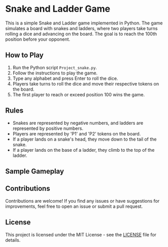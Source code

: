 # Snake and Ladder Game

This is a simple Snake and Ladder game implemented in Python. The game simulates a board with snakes and ladders, where two players take turns rolling a dice and advancing on the board. The goal is to reach the 100th position before your opponent.

## How to Play

1. Run the Python script `Project_snake.py`.
2. Follow the instructions to play the game.
3. Type any alphabet and press Enter to roll the dice.
4. Players take turns to roll the dice and move their respective tokens on the board.
5. The first player to reach or exceed position 100 wins the game.

## Rules

- Snakes are represented by negative numbers, and ladders are represented by positive numbers.
- Players are represented by 'P1' and 'P2' tokens on the board.
- If a player lands on a snake's head, they move down to the tail of the snake.
- If a player lands on the base of a ladder, they climb to the top of the ladder.

## Sample Gameplay



## Contributions

Contributions are welcome! If you find any issues or have suggestions for improvements, feel free to open an issue or submit a pull request.

## License

This project is licensed under the MIT License - see the [LICENSE](LICENSE) file for details.
